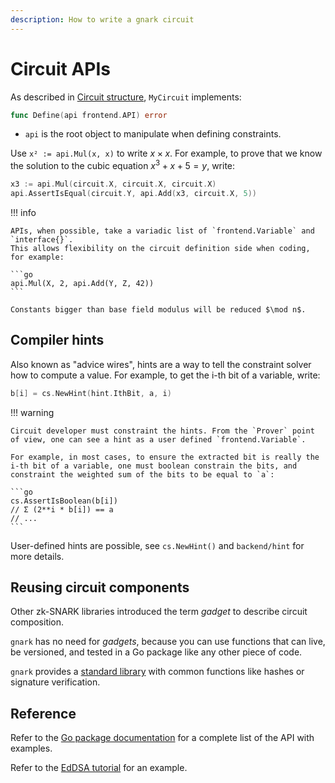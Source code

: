 ```yaml
---
description: How to write a gnark circuit
---
```


# Circuit APIs

As described in [Circuit structure](circuit_structure.md), `MyCircuit` implements:

```go
func Define(api frontend.API) error
```

* `api` is the root object to manipulate when defining constraints.

Use `x² := api.Mul(x, x)` to write $x \times x$. For example, to prove that we know the solution to
the cubic equation $x^3 + x + 5 = y$, write:

```go
x3 := api.Mul(circuit.X, circuit.X, circuit.X)
api.AssertIsEqual(circuit.Y, api.Add(x3, circuit.X, 5))
```

!!! info

    APIs, when possible, take a variadic list of `frontend.Variable` and `interface{}`.
    This allows flexibility on the circuit definition side when coding, for example:

    ```go
    api.Mul(X, 2, api.Add(Y, Z, 42))
    ```

    Constants bigger than base field modulus will be reduced $\mod n$.

## Compiler hints

Also known as "advice wires", hints are a way to tell the constraint solver how to compute a value.
For example, to get the i-th bit of a variable, write:

```go
b[i] = cs.NewHint(hint.IthBit, a, i)
```

!!! warning

    Circuit developer must constraint the hints. From the `Prover` point of view, one can see a hint as a user defined `frontend.Variable`.

    For example, in most cases, to ensure the extracted bit is really the i-th bit of a variable, one must boolean constrain the bits, and constraint the weighted sum of the bits to be equal to `a`:

    ```go
    cs.AssertIsBoolean(b[i])
    // Σ (2**i * b[i]) == a
    // ... 
    ```

User-defined hints are possible, see `cs.NewHint()` and `backend/hint` for more details. 

## Reusing circuit components

Other zk-SNARK libraries introduced the term *gadget* to describe circuit composition.

`gnark` has no need for *gadgets*, because you can use functions that can live, be
versioned, and tested in a Go package like any other piece of code.

`gnark` provides a [standard library](standard_library.md) with common functions like hashes or
signature verification.

## Reference

Refer to the [Go package documentation] for a complete list of the API with examples.

Refer to the [EdDSA tutorial](../../Tutorials/eddsa.md) for an example.

<!--links-->
[Go package documentation]: https://pkg.go.dev/mod/github.com/consensys/gnark@{{content_vars.gnark_version}}/frontend
